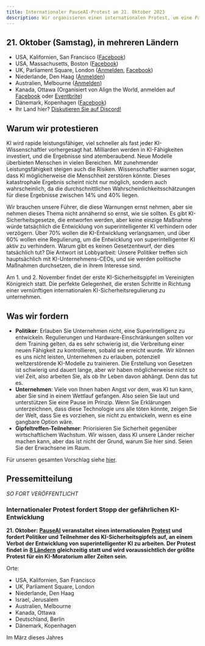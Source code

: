 ```yaml
---
title: Internationaler PauseAI-Protest am 21. Oktober 2023
description: Wir organisieren einen internationalen Protest, um eine Pause bei der gefährlichen KI-Entwicklung zu fordern.
---
```


<script>
    import WidgetConsent from '$lib/components/widget-consent/WidgetConsent.svelte'
</script>

## 21. Oktober (Samstag), in mehreren Ländern

- USA, Kalifornien, San Francisco ([Facebook](https://fb.me/1RbYq9H2hOFQ4yi))
- USA, Massachusetts, Boston ([Facebook](https://facebook.com/events/s/pauseai-protest-boston-make-th/6647554948613714/?mibextid=RQdjqZ))
- UK, Parliament Square, London ([Anmelden](https://www.mixily.com/event/4774799330762010477), [Facebook](https://www.facebook.com/events/644748401084077))
- Niederlande, Den Haag ([Anmelden](https://www.mixily.com/event/8536294863402363208))
  <!-- - Israel, Jerusalem (am 22. Oktober, [Anmelden](https://www.mixily.com/event/2216232092023925957)) -->
  <!-- - Belgien, Brüssel ([Anmelden](https://www.mixily.com/event/2708675063120711075)) -->
- Australien, Melbourne ([Anmelden](https://www.mixily.com/event/8471341506387452508))
- Kanada, Ottawa (Organisiert von Align the World, anmelden auf [Facebook](https://www.facebook.com/events/243643008241929/) oder [Eventbrite](https://www.eventbrite.com/e/ai-safety-and-ethics-rally-tickets-725729686027))
  <!-- - Italien ([Anmelden](https://www.mixily.com/event/7782058162912076825)) -->
  <!-- - Deutschland, Berlin ([Anmelden](https://www.mixily.com/event/873099107580787879)) -->
- Dänemark, Kopenhagen ([Facebook](https://www.facebook.com/events/869443424535827))
- Ihr Land hier? [Diskutieren Sie auf Discord!](https://discord.gg/anXWYCCdH5)

## Warum wir protestieren

KI wird rapide leistungsfähiger, viel schneller als fast jeder KI-Wissenschaftler vorhergesagt hat.
Milliarden werden in KI-Fähigkeiten investiert, und die Ergebnisse sind atemberaubend.
Neue Modelle überbieten Menschen in vielen Bereichen.
Mit zunehmender Leistungsfähigkeit steigen auch die Risiken.
Wissenschaftler warnen sogar, dass KI möglicherweise die Menschheit zerstören könnte.
Dieses katastrophale Ergebnis scheint nicht nur möglich, sondern auch wahrscheinlich, da die durchschnittlichen Wahrscheinlichkeitsschätzungen für diese Ergebnisse zwischen 14% und 40% liegen.

Wir brauchen unsere Führer, die diese Warnungen ernst nehmen, aber sie nehmen dieses Thema nicht annähernd so ernst, wie sie sollten.
Es gibt KI-Sicherheitsgesetze, die entworfen werden, aber keine einzige Maßnahme würde tatsächlich die Entwicklung von superintelligenter KI verhindern oder verzögern.
Über 70% wollen die KI-Entwicklung verlangsamen, und über 60% wollen eine Regulierung, um die Entwicklung von superintelligenter KI aktiv zu verhindern.
Warum gibt es keinen Gesetzentwurf, der dies tatsächlich tut?
Die Antwort ist Lobbyarbeit: Unsere Politiker treffen sich hauptsächlich mit KI-Unternehmens-CEOs, und sie werden politische Maßnahmen durchsetzen, die in ihrem Interesse sind.

Am 1. und 2. November findet der erste KI-Sicherheitsgipfel im Vereinigten Königreich statt.
Die perfekte Gelegenheit, die ersten Schritte in Richtung einer vernünftigen internationalen KI-Sicherheitsregulierung zu unternehmen.

## Was wir fordern

- **Politiker**: Erlauben Sie Unternehmen nicht, eine Superintelligenz zu entwickeln. Regulierungen und Hardware-Einschränkungen sollten vor dem Training gelten, da es sehr schwierig ist, die Verbreitung einer neuen Fähigkeit zu kontrollieren, sobald sie erreicht wurde. Wir können es uns nicht leisten, Unternehmen zu erlauben, potenziell weltzerstörende KI-Modelle zu trainieren. Die Erstellung von Gesetzen ist schwierig und dauert lange, aber wir haben möglicherweise nicht so viel Zeit, also arbeiten Sie, als ob Ihr Leben davon abhängt. Denn das tut es.
- **Unternehmen**: Viele von Ihnen haben Angst vor dem, was KI tun kann, aber Sie sind in einem Wettlauf gefangen. Also seien Sie laut und unterstützen Sie eine Pause im Prinzip. Wenn Sie Erklärungen unterzeichnen, dass diese Technologie uns alle töten könnte, zeigen Sie der Welt, dass Sie es vorziehen, sie nicht zu entwickeln, wenn es eine gangbare Option wäre.
- **Gipfeltreffen-Teilnehmer**: Priorisieren Sie Sicherheit gegenüber wirtschaftlichem Wachstum. Wir wissen, dass KI unsere Länder reicher machen kann, aber das ist nicht der Grund, warum Sie hier sind. Seien Sie der Erwachsene im Raum.

Für unseren gesamten Vorschlag siehe [hier](/proposal).

## Pressemitteilung

_SO FORT VERÖFFENTLICHT_

### Internationaler Protest fordert Stopp der gefährlichen KI-Entwicklung

**21. Oktober:** [**PauseAI**](https://pauseai.info/) **veranstaltet einen internationalen** [**Protest**](https://pauseai.info/2023-oct) **und fordert Politiker und Teilnehmer des KI-Sicherheitsgipfels auf, an einem Verbot der Entwicklung von superintelligenter KI zu arbeiten. Der Protest findet in** [**8 Ländern**](https://pauseai.info/2023-oct) **gleichzeitig statt und wird voraussichtlich der größte Protest für ein KI-Moratorium aller Zeiten sein.**

Orte:

- USA, Kalifornien, San Francisco
- UK, Parliament Square, London
- Niederlande, Den Haag
- Israel, Jerusalem
- Australien, Melbourne
- Kanada, Ottawa
- Deutschland, Berlin
- Dänemark, Kopenhagen

Im März dieses Jahres
